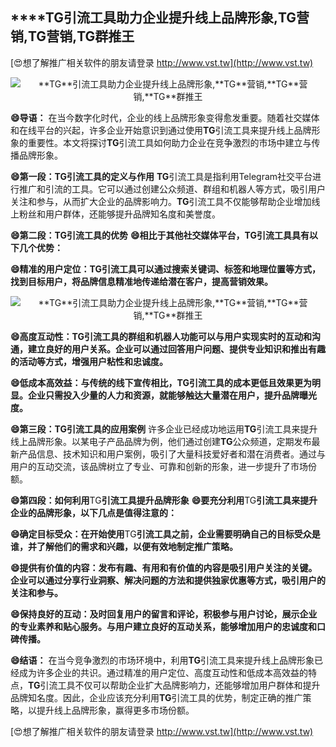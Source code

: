 ## ****TG**引流工具助力企业提升线上品牌形象,**TG**营销,**TG**营销,**TG**群推王**

[😍想了解推广相关软件的朋友请登录 http://www.vst.tw](http://www.vst.tw)

 <center><img src="https://vst.tw/MP4/tuiguang/png/0.png" alt="**TG**引流工具助力企业提升线上品牌形象,**TG**营销,**TG**营销,**TG**群推王"></center>

**😄导语：**
在当今数字化时代，企业的线上品牌形象变得愈发重要。随着社交媒体和在线平台的兴起，许多企业开始意识到通过使用**TG**引流工具来提升线上品牌形象的重要性。本文将探讨**TG**引流工具如何助力企业在竞争激烈的市场中建立与传播品牌形象。

**😄第一段：**TG**引流工具的定义与作用**
**TG**引流工具是指利用Telegram社交平台进行推广和引流的工具。它可以通过创建公众频道、群组和机器人等方式，吸引用户关注和参与，从而扩大企业的品牌影响力。**TG**引流工具不仅能够帮助企业增加线上粉丝和用户群体，还能够提升品牌知名度和美誉度。

**😄第二段：**TG**引流工具的优势**
**😄相比于其他社交媒体平台，**TG**引流工具具有以下几个优势：**

**😄精准的用户定位：**TG**引流工具可以通过搜索关键词、标签和地理位置等方式，找到目标用户，将品牌信息精准地传递给潜在客户，提高营销效果。**

 <center><img src="https://vst.tw/MP4/tuiguang/png/4.png" alt="**TG**引流工具助力企业提升线上品牌形象,**TG**营销,**TG**营销,**TG**群推王"></center>

**😄高度互动性：**TG**引流工具的群组和机器人功能可以与用户实现实时的互动和沟通，建立良好的用户关系。企业可以通过回答用户问题、提供专业知识和推出有趣的活动等方式，增强用户粘性和忠诚度。**

**😄低成本高效益：与传统的线下宣传相比，**TG**引流工具的成本更低且效果更为明显。企业只需投入少量的人力和资源，就能够触达大量潜在用户，提升品牌曝光度。**

**😄第三段：**TG**引流工具的应用案例**
许多企业已经成功地运用**TG**引流工具来提升线上品牌形象。以某电子产品品牌为例，他们通过创建**TG**公众频道，定期发布最新产品信息、技术知识和用户案例，吸引了大量科技爱好者和潜在消费者。通过与用户的互动交流，该品牌树立了专业、可靠和创新的形象，进一步提升了市场份额。

**😄第四段：如何利用**TG**引流工具提升品牌形象**
**😄要充分利用**TG**引流工具来提升企业的品牌形象，以下几点是值得注意的：**

**😄确定目标受众：在开始使用**TG**引流工具之前，企业需要明确自己的目标受众是谁，并了解他们的需求和兴趣，以便有效地制定推广策略。**

**😄提供有价值的内容：发布有趣、有用和有价值的内容是吸引用户关注的关键。企业可以通过分享行业洞察、解决问题的方法和提供独家优惠等方式，吸引用户的关注和参与。**

**😄保持良好的互动：及时回复用户的留言和评论，积极参与用户讨论，展示企业的专业素养和贴心服务。与用户建立良好的互动关系，能够增加用户的忠诚度和口碑传播。**

**😄结语：**
在当今竞争激烈的市场环境中，利用**TG**引流工具来提升线上品牌形象已经成为许多企业的共识。通过精准的用户定位、高度互动性和低成本高效益的特点，**TG**引流工具不仅可以帮助企业扩大品牌影响力，还能够增加用户群体和提升品牌知名度。因此，企业应该充分利用**TG**引流工具的优势，制定正确的推广策略，以提升线上品牌形象，赢得更多市场份额。

[😍想了解推广相关软件的朋友请登录 http://www.vst.tw](http://www.vst.tw)



